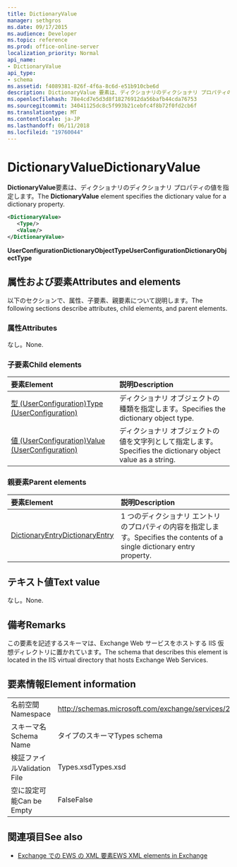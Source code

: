 ```yaml
---
title: DictionaryValue
manager: sethgros
ms.date: 09/17/2015
ms.audience: Developer
ms.topic: reference
ms.prod: office-online-server
localization_priority: Normal
api_name:
- DictionaryValue
api_type:
- schema
ms.assetid: f4089381-826f-4f6a-8c6d-e51b910cbe6d
description: DictionaryValue 要素は、ディクショナリのディクショナリ プロパティの値を指定します。
ms.openlocfilehash: 78e4cd7e5d3d8f18276912da56bafb44cda76753
ms.sourcegitcommit: 34041125dc8c5f993b21cebfc4f8b72f0fd2cb6f
ms.translationtype: MT
ms.contentlocale: ja-JP
ms.lasthandoff: 06/11/2018
ms.locfileid: "19760044"
---
```

# <a name="dictionaryvalue"></a><span data-ttu-id="3db97-103">DictionaryValue</span><span class="sxs-lookup"><span data-stu-id="3db97-103">DictionaryValue</span></span>

<span data-ttu-id="3db97-104">**DictionaryValue**要素は、ディクショナリのディクショナリ プロパティの値を指定します。</span><span class="sxs-lookup"><span data-stu-id="3db97-104">The **DictionaryValue** element specifies the dictionary value for a dictionary property.</span></span> 
  
```xml
<DictionaryValue>
   <Type/>
   <Value/>
</DictionaryValue>
```

 <span data-ttu-id="3db97-105">**UserConfigurationDictionaryObjectType**</span><span class="sxs-lookup"><span data-stu-id="3db97-105">**UserConfigurationDictionaryObjectType**</span></span>
## <a name="attributes-and-elements"></a><span data-ttu-id="3db97-106">属性および要素</span><span class="sxs-lookup"><span data-stu-id="3db97-106">Attributes and elements</span></span>

<span data-ttu-id="3db97-107">以下のセクションで、属性、子要素、親要素について説明します。</span><span class="sxs-lookup"><span data-stu-id="3db97-107">The following sections describe attributes, child elements, and parent elements.</span></span>
  
### <a name="attributes"></a><span data-ttu-id="3db97-108">属性</span><span class="sxs-lookup"><span data-stu-id="3db97-108">Attributes</span></span>

<span data-ttu-id="3db97-109">なし。</span><span class="sxs-lookup"><span data-stu-id="3db97-109">None.</span></span>
  
### <a name="child-elements"></a><span data-ttu-id="3db97-110">子要素</span><span class="sxs-lookup"><span data-stu-id="3db97-110">Child elements</span></span>

|<span data-ttu-id="3db97-111">**要素**</span><span class="sxs-lookup"><span data-stu-id="3db97-111">**Element**</span></span>|<span data-ttu-id="3db97-112">**説明**</span><span class="sxs-lookup"><span data-stu-id="3db97-112">**Description**</span></span>|
|:-----|:-----|
|[<span data-ttu-id="3db97-113">型 (UserConfiguration)</span><span class="sxs-lookup"><span data-stu-id="3db97-113">Type (UserConfiguration)</span></span>](type-userconfiguration.md) <br/> |<span data-ttu-id="3db97-114">ディクショナリ オブジェクトの種類を指定します。</span><span class="sxs-lookup"><span data-stu-id="3db97-114">Specifies the dictionary object type.</span></span>  <br/> |
|[<span data-ttu-id="3db97-115">値 (UserConfiguration)</span><span class="sxs-lookup"><span data-stu-id="3db97-115">Value (UserConfiguration)</span></span>](value-userconfiguration.md) <br/> |<span data-ttu-id="3db97-116">ディクショナリ オブジェクトの値を文字列として指定します。</span><span class="sxs-lookup"><span data-stu-id="3db97-116">Specifies the dictionary object value as a string.</span></span>  <br/> |
   
### <a name="parent-elements"></a><span data-ttu-id="3db97-117">親要素</span><span class="sxs-lookup"><span data-stu-id="3db97-117">Parent elements</span></span>

|<span data-ttu-id="3db97-118">**要素**</span><span class="sxs-lookup"><span data-stu-id="3db97-118">**Element**</span></span>|<span data-ttu-id="3db97-119">**説明**</span><span class="sxs-lookup"><span data-stu-id="3db97-119">**Description**</span></span>|
|:-----|:-----|
|[<span data-ttu-id="3db97-120">DictionaryEntry</span><span class="sxs-lookup"><span data-stu-id="3db97-120">DictionaryEntry</span></span>](dictionaryentry.md) <br/> |<span data-ttu-id="3db97-121">1 つのディクショナリ エントリのプロパティの内容を指定します。</span><span class="sxs-lookup"><span data-stu-id="3db97-121">Specifies the contents of a single dictionary entry property.</span></span>  <br/> |
   
## <a name="text-value"></a><span data-ttu-id="3db97-122">テキスト値</span><span class="sxs-lookup"><span data-stu-id="3db97-122">Text value</span></span>

<span data-ttu-id="3db97-123">なし。</span><span class="sxs-lookup"><span data-stu-id="3db97-123">None.</span></span>
  
## <a name="remarks"></a><span data-ttu-id="3db97-124">備考</span><span class="sxs-lookup"><span data-stu-id="3db97-124">Remarks</span></span>

<span data-ttu-id="3db97-125">この要素を記述するスキーマは、Exchange Web サービスをホストする IIS 仮想ディレクトリに置かれています。</span><span class="sxs-lookup"><span data-stu-id="3db97-125">The schema that describes this element is located in the IIS virtual directory that hosts Exchange Web Services.</span></span>
  
## <a name="element-information"></a><span data-ttu-id="3db97-126">要素情報</span><span class="sxs-lookup"><span data-stu-id="3db97-126">Element information</span></span>

|||
|:-----|:-----|
|<span data-ttu-id="3db97-127">名前空間</span><span class="sxs-lookup"><span data-stu-id="3db97-127">Namespace</span></span>  <br/> |http://schemas.microsoft.com/exchange/services/2006/types  <br/> |
|<span data-ttu-id="3db97-128">スキーマ名</span><span class="sxs-lookup"><span data-stu-id="3db97-128">Schema Name</span></span>  <br/> |<span data-ttu-id="3db97-129">タイプのスキーマ</span><span class="sxs-lookup"><span data-stu-id="3db97-129">Types schema</span></span>  <br/> |
|<span data-ttu-id="3db97-130">検証ファイル</span><span class="sxs-lookup"><span data-stu-id="3db97-130">Validation File</span></span>  <br/> |<span data-ttu-id="3db97-131">Types.xsd</span><span class="sxs-lookup"><span data-stu-id="3db97-131">Types.xsd</span></span>  <br/> |
|<span data-ttu-id="3db97-132">空に設定可能</span><span class="sxs-lookup"><span data-stu-id="3db97-132">Can be Empty</span></span>  <br/> |<span data-ttu-id="3db97-133">False</span><span class="sxs-lookup"><span data-stu-id="3db97-133">False</span></span>  <br/> |
   
## <a name="see-also"></a><span data-ttu-id="3db97-134">関連項目</span><span class="sxs-lookup"><span data-stu-id="3db97-134">See also</span></span>

- [<span data-ttu-id="3db97-135">Exchange での EWS の XML 要素</span><span class="sxs-lookup"><span data-stu-id="3db97-135">EWS XML elements in Exchange</span></span>](ews-xml-elements-in-exchange.md)


